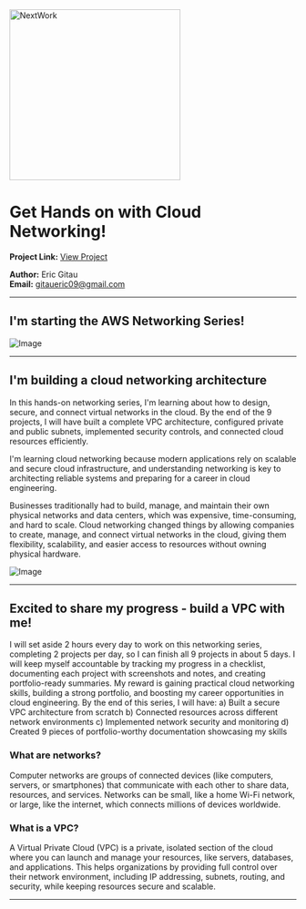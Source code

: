 <img src="https://cdn.prod.website-files.com/677c400686e724409a5a7409/6790ad949cf622dc8dcd9fe4_nextwork-logo-leather.svg" alt="NextWork" width="300" />

# Get Hands on with Cloud Networking!

**Project Link:** [View Project](http://learn.nextwork.org/projects/aws-networks-intro)

**Author:** Eric Gitau  
**Email:** gitaueric09@gmail.com

---

## I'm starting the AWS Networking Series!

![Image](http://learn.nextwork.org/inspired_purple_vibrant_plum/uploads/aws-networks-intro_ba6d42ae)

---

## I'm building a cloud networking architecture

In this hands-on networking series, I'm learning about how to design, secure, and connect virtual networks in the cloud. By the end of the 9 projects, I will have built a complete VPC architecture, configured private and public subnets, implemented security controls, and connected cloud resources efficiently.

I'm learning cloud networking because modern applications rely on scalable and secure cloud infrastructure, and understanding networking is key to architecting reliable systems and preparing for a career in cloud engineering.

Businesses traditionally had to build, manage, and maintain their own physical networks and data centers, which was expensive, time-consuming, and hard to scale. Cloud networking changed things by allowing companies to create, manage, and connect virtual networks in the cloud, giving them flexibility, scalability, and easier access to resources without owning physical hardware.

![Image](http://learn.nextwork.org/inspired_purple_vibrant_plum/uploads/aws-networks-intro_a1b2c3d4)

---

## Excited to share my progress - build a VPC with me!

I will set aside 2 hours every day to work on this networking series, completing 2 projects per day, so I can finish all 9 projects in about 5 days. I will keep myself accountable by tracking my progress in a checklist, documenting each project with screenshots and notes, and creating portfolio-ready summaries. My reward is gaining practical cloud networking skills, building a strong portfolio, and boosting my career opportunities in cloud engineering.
By the end of this series, I will have:
a) Built a secure VPC architecture from scratch
b) Connected resources across different network environments
c) Implemented network security and monitoring
d) Created 9 pieces of portfolio-worthy documentation showcasing my skills

### What are networks?

Computer networks are groups of connected devices (like computers, servers, or smartphones) that communicate with each other to share data, resources, and services. Networks can be small, like a home Wi-Fi network, or large, like the internet, which connects millions of devices worldwide.

### What is a VPC?

A Virtual Private Cloud (VPC) is a private, isolated section of the cloud where you can launch and manage your resources, like servers, databases, and applications. This helps organizations by providing full control over their network environment, including IP addressing, subnets, routing, and security, while keeping resources secure and scalable.

---
